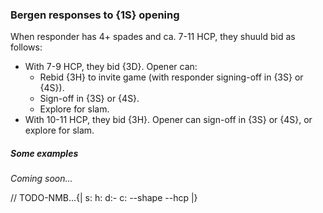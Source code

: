### <a name="Bergen_responses_to_1S_opening"> Bergen responses to {1S} opening

When responder has 4+ spades and ca. 7-11 HCP, they shuuld bid as follows:

- With 7-9 HCP, they bid {3D}. Opener can:
    - Rebid {3H} to invite game (with responder signing-off in {3S} or {4S}).
    - Sign-off in {3S} or {4S}.
    - Explore for slam.
- With 10-11 HCP, they bid {3H}. Opener can sign-off in {3S} or {4S}, or explore for slam.

##### Some examples

_Coming soon..._

// TODO-NMB...{| s: h: d:- c: --shape --hcp |}
